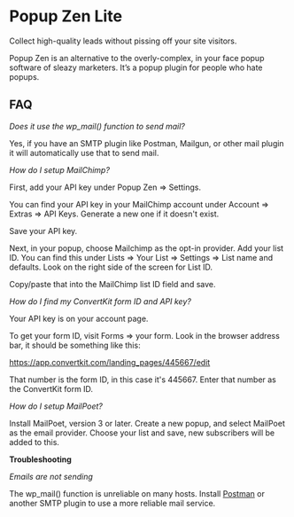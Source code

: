 # Popup Zen Lite

Collect high-quality leads without pissing off your site visitors.

Popup Zen is an alternative to the overly-complex, in your face popup software of sleazy marketers. It’s a popup plugin for people who hate popups. 

## FAQ

*Does it use the wp_mail() function to send mail?* 

Yes, if you have an SMTP plugin like Postman, Mailgun, or other mail plugin it will automatically use that to send mail.

*How do I setup MailChimp?*

First, add your API key under Popup Zen => Settings.

You can find your API key in your MailChimp account under Account => Extras => API Keys. Generate a new one if it doesn't exist.

Save your API key.

Next, in your popup, choose Mailchimp as the opt-in provider. Add your list ID. You can find this under Lists => Your List => Settings => List name and defaults. Look on the right side of the screen for List ID.

Copy/paste that into the MailChimp list ID field and save.

*How do I find my ConvertKit form ID and API key?*

Your API key is on your account page.

To get your form ID, visit Forms => your form. Look in the browser address bar, it should be something like this:

https://app.convertkit.com/landing_pages/445667/edit

That number is the form ID, in this case it's 445667. Enter that number as the ConvertKit form ID.

*How do I setup MailPoet?*

Install MailPoet, version 3 or later. Create a new popup, and select MailPoet as the email provider. Choose your list and save, new subscribers will be added to this.

**Troubleshooting**

*Emails are not sending*

The wp_mail() function is unreliable on many hosts. Install [Postman](https://wordpress.org/plugins/postman-smtp/) or another SMTP plugin to use a more reliable mail service.